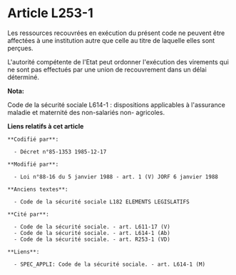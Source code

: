 # Article L253-1

Les ressources recouvrées en exécution du présent code ne peuvent être affectées à une institution autre que celle au titre
de laquelle elles sont perçues. 

L'autorité compétente de l'Etat peut ordonner l'exécution des virements qui ne sont pas effectués par une union de
recouvrement dans un délai déterminé.

**Nota:**

Code de la sécurité sociale L614-1 : dispositions applicables à l'assurance maladie et maternité des non-salariés non-
agricoles.

**Liens relatifs à cet article**

	**Codifié par**:

	  - Décret n°85-1353 1985-12-17

	**Modifié par**:

	  - Loi n°88-16 du 5 janvier 1988 - art. 1 (V) JORF 6 janvier 1988

	**Anciens textes**:

	  - Code de la sécurité sociale L182 ELEMENTS LEGISLATIFS

	**Cité par**:

	  - Code de la sécurité sociale. - art. L611-17 (V)
	  - Code de la sécurité sociale. - art. L614-1 (Ab)
	  - Code de la sécurité sociale. - art. R253-1 (VD)

	**Liens**:

	  - SPEC_APPLI: Code de la sécurité sociale. - art. L614-1 (M)
